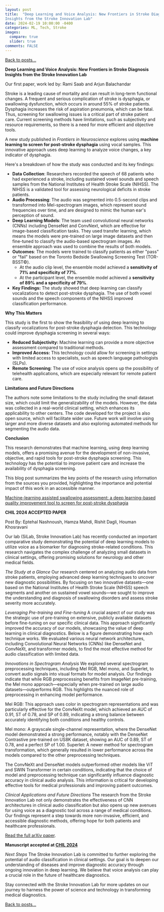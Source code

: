 ```yaml
---
layout: post
title:  "Deep Learning and Voice Analysis: New Frontiers in Stroke Diagnosis
Insights from the Stroke Innovation Lab"
date: 2024-02-19 10:00:00 -0400
categories: ML, Tech, Stroke
images:
  compare: true
  slider: true
comments: FALSE
---
```


[Back to posts...](/posts/index.html)

**Deep Learning and Voice Analysis: New Frontiers in Stroke Diagnosis Insights from the Stroke Innovation Lab**

Our first paper, work led by: Rami Saab and Arjun Balachandar

Stroke is a leading cause of mortality and can result in long-term functional changes. A frequent and serious complication of stroke is dysphagia, or swallowing dysfunction, which occurs in around 55% of stroke patients. Dysphagia increases the risk of aspiration pneumonia, which can be fatal. Thus, screening for swallowing issues is a critical part of stroke patient care. Current screening methods have limitations, such as subjectivity and resource requirements, so there is a need for more efficient and objective tools.

A new study published in *Frontiers in Neuroscience* explores using **machine learning to screen for post-stroke dysphagia** using vocal samples. This innovative approach uses deep learning to analyze voice changes, a key indicator of dysphagia.

Here's a breakdown of how the study was conducted and its key findings:

*   **Data Collection**: Researchers recorded the speech of 68 patients who had experienced a stroke, including sustained vowel sounds and speech samples from the National Institutes of Health Stroke Scale (NIHSS). The NIHSS is a validated tool for assessing neurological deficits in stroke patients.
*   **Audio Processing**: The audio was segmented into 0.5-second clips and transformed into Mel-spectrogram images, which represent sound frequencies over time, and are designed to mimic the human ear's perception of sound.
*   **Deep Learning Models**: The team used convolutional neural networks (CNNs) including DenseNet and ConvNext, which are effective for image-based classification tasks. They used transfer learning, which means the models were pre-trained on large image datasets and then fine-tuned to classify the audio-based spectrogram images. An ensemble approach was used to combine the results of both models.
*   **Outcomes**: The models were trained to classify patients as either "pass" or "fail" based on the Toronto Bedside Swallowing Screening Test (TOR-BSST©).
    *   At the audio clip level, the ensemble model achieved a **sensitivity of 71% and specificity of 77%**.
    *   At the participant level, the ensemble model achieved a **sensitivity of 89% and a specificity of 79%**.
*   **Key Findings:** The study showed that deep learning can classify vocalizations to detect post-stroke dysphagia. The use of both vowel sounds and the speech components of the NIHSS improved classification performance.

**Why This Matters**

This study is the first to show the feasibility of using deep learning to classify vocalizations for post-stroke dysphagia detection. This technology could improve dysphagia screening in several ways:

*   **Reduced Subjectivity:** Machine learning can provide a more objective assessment compared to traditional methods.
*   **Improved Access:** This technology could allow for screening in settings with limited access to specialists, such as speech language pathologists (SLPs).
*   **Remote Screening**: The use of voice analysis opens up the possibility of telehealth applications, which are especially relevant for remote patient care.

**Limitations and Future Directions**

The authors note some limitations to the study including the small dataset size, which could limit the generalizability of the models. However, the data was collected in a real-world clinical setting, which enhances its applicability to other centers. The code developed for the project is also open source, which will facilitate wider use. Future work will involve using larger and more diverse datasets and also exploring automated methods for segmenting the audio data.

**Conclusion**

This research demonstrates that machine learning, using deep learning models, offers a promising avenue for the development of non-invasive, objective, and rapid tools for post-stroke dysphagia screening. This technology has the potential to improve patient care and increase the availability of dysphagia screening.

This blog post summarizes the key points of the research using information from the sources you provided, highlighting the importance and potential impact of this work in an accessible manner.

[Machine-learning assisted swallowing assessment: a deep learning-based quality improvement tool to screen for post-stroke dysphagia](https://www.frontiersin.org/journals/neuroscience/articles/10.3389/fnins.2023.1302132/full)

**CHIL 2024 ACCEPTED PAPER**

Post By: Eptehal Nashnoush, Hamza Mahdi, Rishit Dagli, Houman Khosravani

Our lab (SiLab, Stroke Innovation Lab) has recently conducted an important comparative study demonstrating the potential of deep learning models to utilize voice as a biomarker for diagnosing stroke-related conditions. This research navigates the complex challenge of analyzing small datasets in clinical settings, offering promising solutions for neurology and other medical fields.

*The Study at a Glance*
Our research centered on analyzing audio data from stroke patients, employing advanced deep learning techniques to uncover new diagnostic possibilities. By focusing on two innovative datasets—one based on the National Institutes of Health Stroke Scale (NIHSS) speech segments and another on sustained vowel sounds—we sought to improve the understanding and diagnosis of swallowing disorders and assess stroke severity more accurately.

*Leveraging Pre-training and Fine-tuning*
A crucial aspect of our study was the strategic use of pre-training on extensive, publicly available datasets before fine-tuning on our specific clinical data. This approach significantly improved the accuracy of our models, showcasing the value of deep learning in clinical diagnostics. Below is a figure demonstrating how each technique works. We evaluated various neural network architectures, including Convolutional Neural Networks (CNNs) like DenseNet and ConvNeXt, and transformer models, to find the most effective method for audio classification with limited data. 

*Innovations in Spectrogram Analysis*
We explored several spectrogram preprocessing techniques, including Mel RGB, Mel mono, and Superlet, to convert audio signals into visual formats for model analysis. Our findings indicate that while RGB preprocessing benefits from ImageNet pre-training, the Mel mono approach—especially when pre-trained on large audio datasets—outperforms RGB. This highlights the nuanced role of preprocessing in enhancing model performance.

Mel RGB: This approach uses color in spectrogram representations and was particularly effective for the ConvNeXt model, which achieved an AUC of 0.91, ST of 0.78, and SP of 0.89, indicating a strong balance between accurately identifying both conditions and healthy controls.

Mel mono: A grayscale single-channel representation, where the DenseNet model demonstrated a strong performance, notably with the DenseNet Contrastive pre-trained on US8K dataset, showing an AUC of 0.89, ST of 0.78, and a perfect SP of 1.00. Superlet: A newer method for spectrogram transformation, which generally resulted in lower performance across the models compared to the other preprocessing techniques.

The ConvNeXt and DenseNet models outperformed other models like ViT and SWIN Transformer in certain conditions, indicating that the choice of model and preprocessing technique can significantly influence diagnostic accuracy in clinical audio analysis. This information is critical for developing effective tools for medical professionals and improving patient outcomes.

*Clinical Applications and Future Directions*
The research from the Stroke Innovation Lab not only demonstrates the effectiveness of CNN architectures in clinical audio classification but also opens up new avenues for using voice as a diagnostic tool across a range of medical conditions. Our findings represent a step towards more non-invasive, efficient, and accessible diagnostic methods, offering hope for both patients and healthcare professionals.

[Read the full arXiv paper](https://arxiv.org/abs/2402.10100).

**Manuscript accepted at [CHIL 2024](https://chilconference.org/)**

*Next Steps*
The Stroke Innovation Lab is committed to further exploring the potential of audio classification in clinical settings. Our goal is to deepen our understanding of diseases and improve diagnostic accuracy through ongoing innovation in deep learning. We believe that voice analysis can play a crucial role in the future of healthcare diagnostics.

Stay connected with the Stroke Innovation Lab for more updates on our journey to harness the power of science and technology in transforming medical diagnostics.

[Back to posts...](/posts/index.html)
